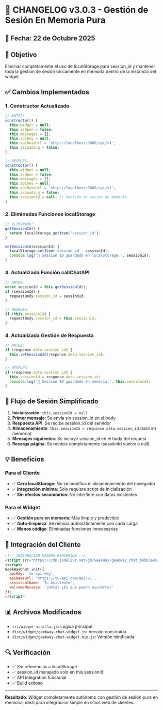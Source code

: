 # 🔄 CHANGELOG v3.0.3 - Gestión de Sesión En Memoria Pura

## 📅 Fecha: 22 de Octubre 2025

## 🎯 Objetivo
Eliminar completamente el uso de localStorage para session_id y mantener toda la gestión de sesión únicamente en memoria dentro de la instancia del widget.

## ✅ Cambios Implementados

### 1. Constructor Actualizado
```javascript
// ANTES:
constructor() {
  this.widget = null;
  this.isOpen = false;
  this.messages = [];
  this.apiKey = null;
  this.apiBaseUrl = 'http://localhost:3000/api/v1';
  this.isLoading = false;
}

// DESPUÉS:
constructor() {
  this.widget = null;
  this.isOpen = false;
  this.messages = [];
  this.apiKey = null;
  this.apiBaseUrl = 'http://localhost:3000/api/v1';
  this.isLoading = false;
  this.sessionId = null; // Gestión de sesión en memoria
}
```

### 2. Eliminadas Funciones localStorage
```javascript
// ELIMINADO:
getSessionId() {
  return localStorage.getItem('session_id');
}

setSessionId(sessionId) {
  localStorage.setItem('session_id', sessionId);
  console.log('💾 Session ID guardado en localStorage:', sessionId);
}
```

### 3. Actualizada Función callChatAPI
```javascript
// ANTES:
const sessionId = this.getSessionId();
if (sessionId) {
  requestBody.session_id = sessionId;
}

// DESPUÉS:
if (this.sessionId) {
  requestBody.session_id = this.sessionId;
}
```

### 4. Actualizada Gestión de Respuesta
```javascript
// ANTES:
if (response.data.session_id) {
  this.setSessionId(response.data.session_id);
}

// DESPUÉS:
if (response.data.session_id) {
  this.sessionId = response.data.session_id;
  console.log('💾 Session ID guardado en memoria:', this.sessionId);
}
```

## 🔄 Flujo de Sesión Simplificado

1. **Inicialización**: `this.sessionId = null`
2. **Primer mensaje**: Se envía sin session_id en el body
3. **Respuesta API**: Se recibe session_id del servidor
4. **Almacenamiento**: `this.sessionId = response.data.session_id` (solo en memoria)
5. **Mensajes siguientes**: Se incluye session_id en el body del request
6. **Recarga página**: Se reinicia completamente (sessionId vuelve a null)

## 💡 Beneficios

### Para el Cliente
- ✅ **Cero localStorage**: No se modifica el almacenamiento del navegador
- ✅ **Integración mínima**: Solo requiere script de inicialización
- ✅ **Sin efectos secundarios**: No interfiere con datos existentes

### Para el Widget
- ✅ **Gestión pura en memoria**: Más limpio y predecible
- ✅ **Auto-limpieza**: Se reinicia automáticamente con cada carga
- ✅ **Menos código**: Eliminadas funciones innecesarias

## 🧪 Integración del Cliente

```html
<!-- INTEGRACIÓN MÍNIMA REQUERIDA -->
<script src="https://cdn.jsdelivr.net/gh/GeekWay/geekway_chat_bubble@v3.0.3/dist/widget/geekway-chat-widget.min.js"></script>
<script>
GeekWayChat.init({
  apiKey: 'tu-api-key',
  apiBaseUrl: 'https://tu-api.com/api/v1',
  assistantName: 'Tu Asistente',
  welcomeMessage: '¡Hola! ¿En qué puedo ayudarte?'
});
</script>
```

## 📊 Archivos Modificados
- `src/widget-vanilla.js`: Lógica principal
- `dist/widget/geekway-chat-widget.js`: Versión construida
- `dist/widget/geekway-chat-widget.min.js`: Versión minificada

## 🔍 Verificación
- ✅ Sin referencias a localStorage
- ✅ session_id manejado solo en this.sessionId
- ✅ API integration funcional
- ✅ Build exitoso

---

**Resultado**: Widget completamente autónomo con gestión de sesión pura en memoria, ideal para integración simple en sitios web de clientes.